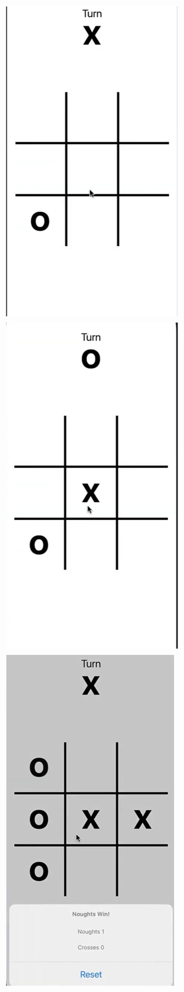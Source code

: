 
![Alt text](https://github.com/suma-iya/TicTacToe_iOSapp/blob/main/Images/TICTAC1.jpg)

![Alt text](https://github.com/suma-iya/TicTacToe_iOSapp/blob/main/Images/TICTAC2.jpg)

![Alt text](https://github.com/suma-iya/TicTacToe_iOSapp/blob/main/Images/TICTAC3.jpg)

